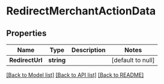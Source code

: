 # RedirectMerchantActionData

## Properties
Name | Type | Description | Notes
------------ | ------------- | ------------- | -------------
**RedirectUrl** | **string** |  | [default to null]

[[Back to Model list]](../README.md#documentation-for-models) [[Back to API list]](../README.md#documentation-for-api-endpoints) [[Back to README]](../README.md)


